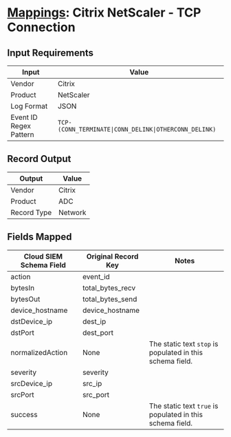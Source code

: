 # [Mappings](README.md): Citrix NetScaler - TCP Connection

## Input Requirements

|Input|Value|
|-----|-----|
|Vendor|Citrix|
|Product|NetScaler|
|Log Format|JSON|
|Event ID Regex Pattern|`TCP-(CONN_TERMINATE\|CONN_DELINK\|OTHERCONN_DELINK)`|

## Record Output

|Output|Value|
|------|-----|
|Vendor|Citrix|
|Product|ADC|
|Record Type|Network|

## Fields Mapped

|Cloud SIEM Schema Field|Original Record Key|Notes|
|-----------------------|-------------------|-----|
|action|event_id||
|bytesIn|total_bytes_recv||
|bytesOut|total_bytes_send||
|device_hostname|device_hostname||
|dstDevice_ip|dest_ip||
|dstPort|dest_port||
|normalizedAction|None|The static text `stop` is populated in this schema field.|
|severity|severity||
|srcDevice_ip|src_ip||
|srcPort|src_port||
|success|None|The static text `true` is populated in this schema field.|

